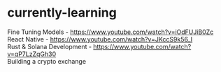 # currently-learning

Fine Tuning Models - https://www.youtube.com/watch?v=iOdFUJiB0Zc  
React Native - https://www.youtube.com/watch?v=JKccS9k56_I  
Rust & Solana Development - https://www.youtube.com/watch?v=qP7LzZqGh30  
Building a crypto exchange


